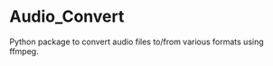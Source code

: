 Audio_Convert
=============

Python package to convert audio files to/from various formats using ffmpeg.
